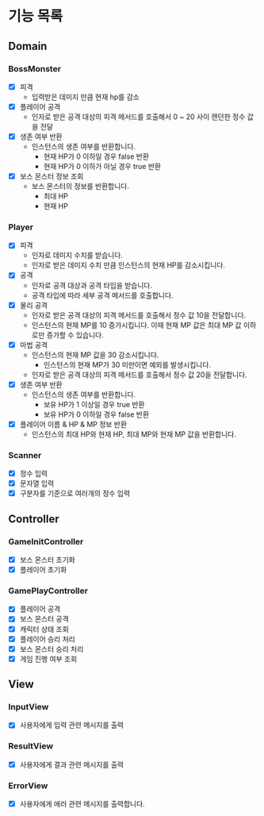 # 기능 목록

## Domain
### BossMonster
- [x] 피격
  - 입력받은 데미지 만큼 현재 hp를 감소
- [x] 플레이어 공격
  - 인자로 받은 공격 대상의 피격 메서드를 호출해서 0 ~ 20 사이 랜던한 정수 값을 전달
- [x] 생존 여부 반환
  - 인스턴스의 생존 여부를 반환합니다.
    - 현재 HP가 0 이하일 경우 false 반환
    - 현재 HP가 0 이하가 아닐 경우 true 반환
- [x] 보스 몬스터 정보 조회
  - 보스 몬스터의 정보를 반환합니다.
    - 최대 HP
    - 현재 HP

### Player
- [x] 피격
  - 인자로 데미지 수치를 받습니다. 
  - 인자로 받은 데미지 수치 만큼 인스턴스의 현재 HP를 감소시킵니다.
- [X] 공격
    - 인자로 공격 대상과 공격 타입을 받습니다.
    - 공격 타입에 따라 세부 공격 메서드를 호출합니다.
- [x] 물리 공격
  - 인자로 받은 공격 대상의 피격 메서드를 호출해서 정수 값 10을 전달합니다.
  - 인스턴스의 현재 MP를 10 증가시킵니다. 이때 현재 MP 값은 최대 MP 값 이하로만 증가할 수 있습니다.
- [x] 마법 공격
  - 인스턴스의 현재 MP 값을 30 감소시킵니다.
    - 인스턴스의 현재 MP가 30 미만이면 예외를 발생시킵니다.
  - 인자로 받은 공격 대상의 피격 메서드를 호출해서 정수 값 20을 전달합니다.
- [x] 생존 여부 반환
    - 인스턴스의 생존 여부를 반환합니다.
        - 보유 HP가 1 이상일 경우 true 반환
        - 보유 HP가 0 이하일 경우 false 반환
- [x] 플레이어 이름 & HP & MP 정보 반환
    - 인스턴스의 최대 HP와 현재 HP, 최대 MP와 현재 MP 값을 반환합니다.

### Scanner
- [x] 정수 입력
- [x] 문자열 입력
- [x] 구분자를 기준으로 여러개의 정수 입력

## Controller
### GameInitController
- [x] 보스 몬스터 초기화
- [x] 플레이어 초기화

### GamePlayController
- [x] 플레이어 공격
- [x] 보스 몬스터 공격
- [x] 캐릭터 상태 조회
- [x] 플레이어 승리 처리
- [x] 보스 몬스터 승리 처리
- [x] 게임 진행 여부 조회

## View
### InputView
- [x] 사용자에게 입력 관련 메시지를 출력

### ResultView
- [x] 사용자에게 결과 관련 메시지를 출력

### ErrorView
- [x] 사용자에게 에러 관련 메시지를 출력합니다.